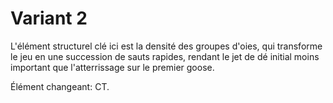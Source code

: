 # Variant 2

L'élément structurel clé ici est la densité des groupes d'oies, qui transforme le jeu en une succession de sauts rapides, rendant le jet de dé initial moins important que l'atterrissage sur le premier goose.

Élément changeant: CT.